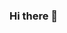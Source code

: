 ### Hi there 👋

<!--
**Arvton/Arvton** is a ✨ _special_ ✨ repository because its `README.md` (this file) appears on your GitHub profile.

Here are some ideas to get you started:

- 🔭 I’m currently working as a cloud analyst at WithYouWithMe.
- 🌱 I’m currently learning a lot of things to speed up my transition from being a naval electronics technician to become a tech industry professional. I'm using GitHub Skills to learn more about Git, MS Learn to expand my knowledge on cloud/Azure, and freecodecamp to pick up some developer skills.
- 😄 Pronouns: He/Him
- ⚡ Fun fact: I play action RPGs like D2R and Grim Dawn to give myself a break from work and studying..  Currently, I'm playing offline and in single player so I don't get sucked in and play too much while I'm trying to self teach being a developer.
-->

